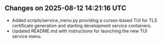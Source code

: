 ## Changes on 2025-08-12 14:21:16 UTC
- Added scripts/service_menu.py providing a curses-based TUI for TLS certificate generation and starting development service containers.
- Updated README.md with instructions for launching the new TUI service menu.
